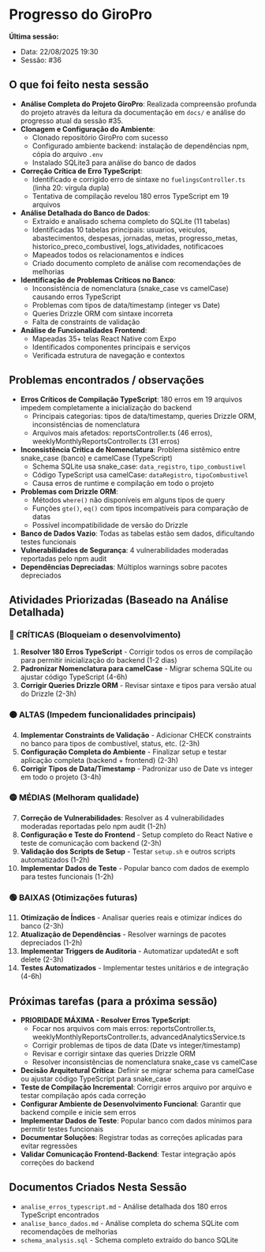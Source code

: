 # Progresso do GiroPro

**Última sessão:**
- Data: 22/08/2025 19:30
- Sessão: #36

## O que foi feito nesta sessão
- **Análise Completa do Projeto GiroPro**: Realizada compreensão profunda do projeto através da leitura da documentação em `docs/` e análise do progresso atual da sessão #35.
- **Clonagem e Configuração do Ambiente**: 
  - Clonado repositório GiroPro com sucesso
  - Configurado ambiente backend: instalação de dependências npm, cópia do arquivo `.env`
  - Instalado SQLite3 para análise do banco de dados
- **Correção Crítica de Erro TypeScript**: 
  - Identificado e corrigido erro de sintaxe no `fuelingsController.ts` (linha 20: vírgula dupla)
  - Tentativa de compilação revelou 180 erros TypeScript em 19 arquivos
- **Análise Detalhada do Banco de Dados**: 
  - Extraído e analisado schema completo do SQLite (11 tabelas)
  - Identificadas 10 tabelas principais: usuarios, veiculos, abastecimentos, despesas, jornadas, metas, progresso_metas, historico_preco_combustivel, logs_atividades, notificacoes
  - Mapeados todos os relacionamentos e índices
  - Criado documento completo de análise com recomendações de melhorias
- **Identificação de Problemas Críticos no Banco**: 
  - Inconsistência de nomenclatura (snake_case vs camelCase) causando erros TypeScript
  - Problemas com tipos de data/timestamp (integer vs Date)
  - Queries Drizzle ORM com sintaxe incorreta
  - Falta de constraints de validação
- **Análise de Funcionalidades Frontend**: 
  - Mapeadas 35+ telas React Native com Expo
  - Identificados componentes principais e serviços
  - Verificada estrutura de navegação e contextos

## Problemas encontrados / observações
- **Erros Críticos de Compilação TypeScript**: 180 erros em 19 arquivos impedem completamente a inicialização do backend
  - Principais categorias: tipos de data/timestamp, queries Drizzle ORM, inconsistências de nomenclatura
  - Arquivos mais afetados: reportsController.ts (46 erros), weeklyMonthlyReportsController.ts (31 erros)
- **Inconsistência Crítica de Nomenclatura**: Problema sistêmico entre snake_case (banco) e camelCase (TypeScript)
  - Schema SQLite usa snake_case: `data_registro`, `tipo_combustivel`
  - Código TypeScript usa camelCase: `dataRegistro`, `tipoCombustivel`
  - Causa erros de runtime e compilação em todo o projeto
- **Problemas com Drizzle ORM**: 
  - Métodos `where()` não disponíveis em alguns tipos de query
  - Funções `gte()`, `eq()` com tipos incompatíveis para comparação de datas
  - Possível incompatibilidade de versão do Drizzle
- **Banco de Dados Vazio**: Todas as tabelas estão sem dados, dificultando testes funcionais
- **Vulnerabilidades de Segurança**: 4 vulnerabilidades moderadas reportadas pelo npm audit
- **Dependências Depreciadas**: Múltiplos warnings sobre pacotes depreciados

## Atividades Priorizadas (Baseado na Análise Detalhada)

### 🔴 CRÍTICAS (Bloqueiam o desenvolvimento)
1. **Resolver 180 Erros TypeScript** - Corrigir todos os erros de compilação para permitir inicialização do backend (1-2 dias)
2. **Padronizar Nomenclatura para camelCase** - Migrar schema SQLite ou ajustar código TypeScript (4-6h)
3. **Corrigir Queries Drizzle ORM** - Revisar sintaxe e tipos para versão atual do Drizzle (2-3h)

### 🟠 ALTAS (Impedem funcionalidades principais)  
4. **Implementar Constraints de Validação** - Adicionar CHECK constraints no banco para tipos de combustível, status, etc. (2-3h)
5. **Configuração Completa do Ambiente** - Finalizar setup e testar aplicação completa (backend + frontend) (2-3h)
6. **Corrigir Tipos de Data/Timestamp** - Padronizar uso de Date vs integer em todo o projeto (3-4h)

### 🟡 MÉDIAS (Melhoram qualidade)
7. **Correção de Vulnerabilidades**: Resolver as 4 vulnerabilidades moderadas reportadas pelo npm audit (1-2h)
8. **Configuração e Teste do Frontend** - Setup completo do React Native e teste de comunicação com backend (2-3h)
9. **Validação dos Scripts de Setup** - Testar `setup.sh` e outros scripts automatizados (1-2h)
10. **Implementar Dados de Teste** - Popular banco com dados de exemplo para testes funcionais (1-2h)

### 🟢 BAIXAS (Otimizações futuras)
11. **Otimização de Índices** - Analisar queries reais e otimizar índices do banco (2-3h)
12. **Atualização de Dependências** - Resolver warnings de pacotes depreciados (1-2h)
13. **Implementar Triggers de Auditoria** - Automatizar updatedAt e soft delete (2-3h)
14. **Testes Automatizados** - Implementar testes unitários e de integração (4-6h)

## Próximas tarefas (para a próxima sessão)
- **PRIORIDADE MÁXIMA - Resolver Erros TypeScript**: 
  - Focar nos arquivos com mais erros: reportsController.ts, weeklyMonthlyReportsController.ts, advancedAnalyticsService.ts
  - Corrigir problemas de tipos de data (Date vs integer/timestamp)
  - Revisar e corrigir sintaxe das queries Drizzle ORM
  - Resolver inconsistências de nomenclatura snake_case vs camelCase
- **Decisão Arquitetural Crítica**: Definir se migrar schema para camelCase ou ajustar código TypeScript para snake_case
- **Teste de Compilação Incremental**: Corrigir erros arquivo por arquivo e testar compilação após cada correção
- **Configurar Ambiente de Desenvolvimento Funcional**: Garantir que backend compile e inicie sem erros
- **Implementar Dados de Teste**: Popular banco com dados mínimos para permitir testes funcionais
- **Documentar Soluções**: Registrar todas as correções aplicadas para evitar regressões
- **Validar Comunicação Frontend-Backend**: Testar integração após correções do backend

## Documentos Criados Nesta Sessão
- `analise_erros_typescript.md` - Análise detalhada dos 180 erros TypeScript encontrados
- `analise_banco_dados.md` - Análise completa do schema SQLite com recomendações de melhorias
- `schema_analysis.sql` - Schema completo extraído do banco SQLite



